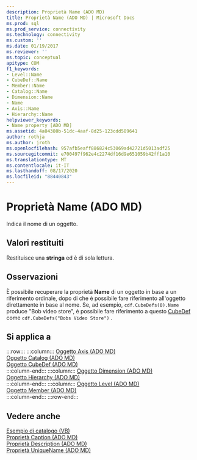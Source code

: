 ```yaml
---
description: Proprietà Name (ADO MD)
title: Proprietà Name (ADO MD) | Microsoft Docs
ms.prod: sql
ms.prod_service: connectivity
ms.technology: connectivity
ms.custom: ''
ms.date: 01/19/2017
ms.reviewer: ''
ms.topic: conceptual
apitype: COM
f1_keywords:
- Level::Name
- CubeDef::Name
- Member::Name
- Catalog::Name
- Dimension::Name
- Name
- Axis::Name
- Hierarchy::Name
helpviewer_keywords:
- Name property [ADO MD]
ms.assetid: 4a04380b-51dc-4aaf-8d25-123cdd589641
author: rothja
ms.author: jroth
ms.openlocfilehash: 957afb5eaff886824c53069ad42721d5013adf25
ms.sourcegitcommit: e700497f962e4c2274df16d9e651059b42ff1a10
ms.translationtype: MT
ms.contentlocale: it-IT
ms.lasthandoff: 08/17/2020
ms.locfileid: "88440843"
---
```

# <a name="name-property-ado-md"></a>Proprietà Name (ADO MD)
Indica il nome di un oggetto.  
  
## <a name="return-values"></a>Valori restituiti  
 Restituisce una **stringa** ed è di sola lettura.  
  
## <a name="remarks"></a>Osservazioni  
 È possibile recuperare la proprietà **Name** di un oggetto in base a un riferimento ordinale, dopo di che è possibile fare riferimento all'oggetto direttamente in base al nome. Se, ad esempio, `cdf.CubeDefs(0).Name` produce "Bob video store", è possibile fare riferimento a questo [CubeDef](../../../ado/reference/ado-md-api/cubedef-object-ado-md.md) come `cdf.CubeDefs("Bobs Video Store")` .  
  
## <a name="applies-to"></a>Si applica a  

:::row:::
    :::column:::
        [Oggetto Axis (ADO MD)](../../../ado/reference/ado-md-api/axis-object-ado-md.md)  
        [Oggetto Catalog (ADO MD)](../../../ado/reference/ado-md-api/catalog-object-ado-md.md)  
        [Oggetto CubeDef (ADO MD)](../../../ado/reference/ado-md-api/cubedef-object-ado-md.md)  
    :::column-end:::
    :::column:::
        [Oggetto Dimension (ADO MD)](../../../ado/reference/ado-md-api/dimension-object-ado-md.md)  
        [Oggetto Hierarchy (ADO MD)](../../../ado/reference/ado-md-api/hierarchy-object-ado-md.md)  
    :::column-end:::
    :::column:::
        [Oggetto Level (ADO MD)](../../../ado/reference/ado-md-api/level-object-ado-md.md)  
        [Oggetto Member (ADO MD)](../../../ado/reference/ado-md-api/member-object-ado-md.md)  
    :::column-end:::
:::row-end:::

## <a name="see-also"></a>Vedere anche  
 [Esempio di catalogo (VB)](../../../ado/reference/ado-md-api/catalog-example-vb.md)   
 [Proprietà Caption (ADO MD)](../../../ado/reference/ado-md-api/caption-property-ado-md.md)   
 [Proprietà Description (ADO MD)](../../../ado/reference/ado-md-api/description-property-ado-md.md)   
 [Proprietà UniqueName (ADO MD)](../../../ado/reference/ado-md-api/uniquename-property-ado-md.md)
